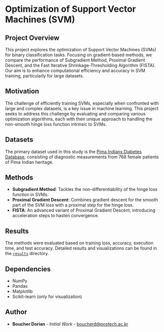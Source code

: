 # Optimization of Support Vector Machines (SVM)

## Project Overview
This project explores the optimization of Support Vector Machines (SVMs) for binary classification tasks. Focusing on gradient-based methods, we compare the performance of Subgradient Method, Proximal Gradient Descent, and the Fast Iterative Shrinkage-Thresholding Algorithm (FISTA). Our aim is to enhance computational efficiency and accuracy in SVM training, particularly for large datasets.

## Motivation
The challenge of efficiently training SVMs, especially when confronted with large and complex datasets, is a key issue in machine learning. This project seeks to address this challenge by evaluating and comparing various optimization algorithms, each with their unique approach to handling the non-smooth hinge loss function intrinsic to SVMs.

## Datasets
The primary dataset used in this study is the [Pima Indians Diabetes Database](https://www.kaggle.com/uciml/pima-indians-diabetes-database), consisting of diagnostic measurements from 768 female patients of Pima Indian heritage.

## Methods
- **Subgradient Method**: Tackles the non-differentiability of the hinge loss function in SVMs.
- **Proximal Gradient Descent**: Combines gradient descent for the smooth part of the SVM loss with a proximal step for the hinge loss.
- **FISTA**: An advanced variant of Proximal Gradient Descent, introducing acceleration steps to hasten convergence.

## Results
The methods were evaluated based on training loss, accuracy, execution time, and test accuracy. Detailed results and visualizations can be found in the [`results`](/results) directory.

## Dependencies
- NumPy
- Pandas
- Matplotlib
- Scikit-learn (only for visualization)

## Author
- **Boucher Dorian** - *Initial Work* - [boucherd@postech.ac.kr](mailto:boucherd@postech.ac.kr)
